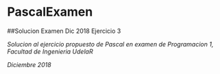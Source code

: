 # PascalExamen
##Solucion Examen Dic 2018 Ejercicio 3

*Solucion al ejercicio propuesto de Pascal en examen de Programacion 1, Facultad de Ingenieria UdelaR*

*Diciembre 2018*
